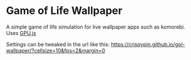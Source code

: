 # Game of Life Wallpaper

A simple game of life simulation for live wallpaper apps such as komorebi.
Uses [GPU.js](https://github.com/gpujs/gpu.js)

Settings can be tweaked in the url like this:
    https://crispypin.github.io/gol-wallpaper/?cellsize=10&fps=2&margin=0